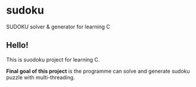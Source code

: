 # sudoku
SUDOKU solver &amp; generator for learning C

## Hello!
This is suodoku project for learning C.

**Final goal of this project** is the programme can solve and generate sudoku puzzle with multi-threading.
